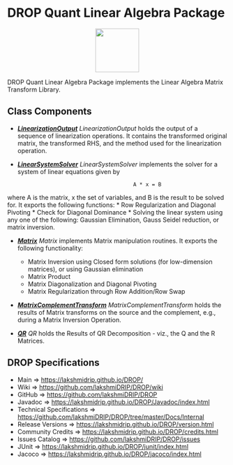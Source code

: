 # DROP Quant Linear Algebra Package

<p align="center"><img src="https://github.com/lakshmiDRIP/DROP/blob/master/DRIP_Logo.gif?raw=true" width="100"></p>

DROP Quant Linear Algebra Package implements the Linear Algebra Matrix Transform Library.


## Class Components

 * [***LinearizationOutput***](https://github.com/lakshmiDRIP/DROP/tree/master/src/main/java/org/drip/quant/linearalgebra/LinearizationOutput.java)
 <i>LinearizationOutput</i> holds the output of a sequence of linearization operations. It contains the
 transformed original matrix, the transformed RHS, and the method used for the linearization operation.

 * [***LinearSystemSolver***](https://github.com/lakshmiDRIP/DROP/tree/master/src/main/java/org/drip/quant/linearalgebra/LinearSystemSolver.java)
 <i>LinearSystemSolver</i> implements the solver for a system of linear equations given by

											A * x = B

 where A is the matrix, x the set of variables, and B is the result to be solved for. It exports the
 following functions:
 	* Row Regularization and Diagonal Pivoting
 	* Check for Diagonal Dominance
 	* Solving the linear system using any one of the following: Gaussian Elimination, Gauss Seidel reduction,
 		or matrix inversion.

 * [***Matrix***](https://github.com/lakshmiDRIP/DROP/tree/master/src/main/java/org/drip/quant/linearalgebra/Matrix.java)
 <i>Matrix</i> implements Matrix manipulation routines. It exports the following functionality:
 	* Matrix Inversion using Closed form solutions (for low-dimension matrices), or using Gaussian
 		elimination
 	* Matrix Product
 	* Matrix Diagonalization and Diagonal Pivoting
 	* Matrix Regularization through Row Addition/Row Swap

 * [***MatrixComplementTransform***](https://github.com/lakshmiDRIP/DROP/tree/master/src/main/java/org/drip/quant/linearalgebra/MatrixComplementTransform.java)
 <i>MatrixComplementTransform</i> holds the results of Matrix transforms on the source and the complement,
 e.g., during a Matrix Inversion Operation.

 * [***QR***](https://github.com/lakshmiDRIP/DROP/tree/master/src/main/java/org/drip/quant/linearalgebra/QR.java)
 <i>QR</i> holds the Results of QR Decomposition - viz., the Q and the R Matrices.


## DROP Specifications

 * Main                     => https://lakshmidrip.github.io/DROP/
 * Wiki                     => https://github.com/lakshmiDRIP/DROP/wiki
 * GitHub                   => https://github.com/lakshmiDRIP/DROP
 * Javadoc                  => https://lakshmidrip.github.io/DROP/Javadoc/index.html
 * Technical Specifications => https://github.com/lakshmiDRIP/DROP/tree/master/Docs/Internal
 * Release Versions         => https://lakshmidrip.github.io/DROP/version.html
 * Community Credits        => https://lakshmidrip.github.io/DROP/credits.html
 * Issues Catalog           => https://github.com/lakshmiDRIP/DROP/issues
 * JUnit                    => https://lakshmidrip.github.io/DROP/junit/index.html
 * Jacoco                   => https://lakshmidrip.github.io/DROP/jacoco/index.html
